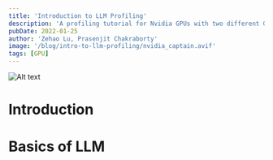 ```yaml
---
title: 'Introduction to LLM Profiling'
description: 'A profiling tutorial for Nvidia GPUs with two different GPT-2 workflow'
pubDate: 2022-01-25
author: 'Zehao Lu, Prasenjit Chakraborty'
image: '/blog/intro-to-llm-profiling/nvidia_captain.avif'
tags: [GPU]
---
```

![Alt text](/blog/intro-to-llm-profiling/nvidia_captain.avif)

# Introduction

# Basics of LLM 
